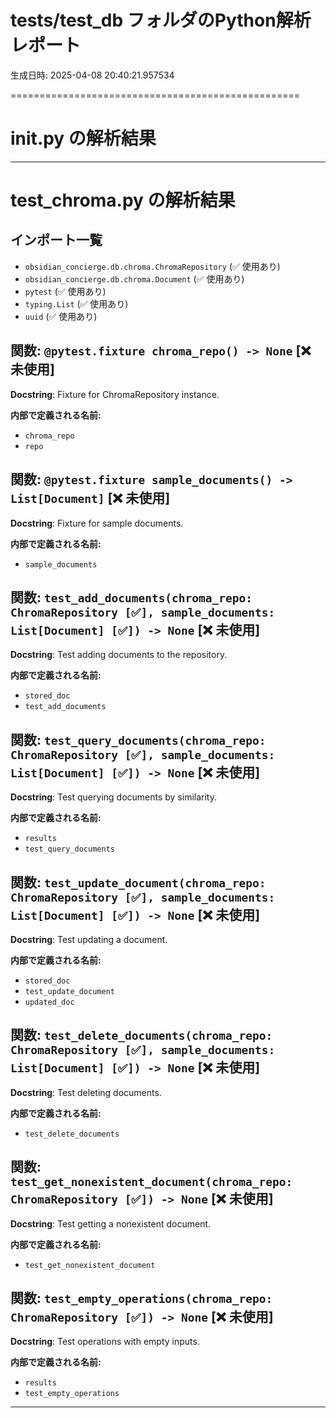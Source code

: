 # tests/test_db フォルダのPython解析レポート

生成日時: 2025-04-08 20:40:21.957534

==================================================

# __init__.py の解析結果


--------------------------------------------------

# test_chroma.py の解析結果

## インポート一覧
- `obsidian_concierge.db.chroma.ChromaRepository` (✅ 使用あり)
- `obsidian_concierge.db.chroma.Document` (✅ 使用あり)
- `pytest` (✅ 使用あり)
- `typing.List` (✅ 使用あり)
- `uuid` (✅ 使用あり)

## 関数: `@pytest.fixture chroma_repo() -> None` [❌ 未使用]
**Docstring**: Fixture for ChromaRepository instance.

**内部で定義される名前:**
- `chroma_repo`
- `repo`


## 関数: `@pytest.fixture sample_documents() -> List[Document]` [❌ 未使用]
**Docstring**: Fixture for sample documents.

**内部で定義される名前:**
- `sample_documents`


## 関数: `test_add_documents(chroma_repo: ChromaRepository [✅], sample_documents: List[Document] [✅]) -> None` [❌ 未使用]
**Docstring**: Test adding documents to the repository.

**内部で定義される名前:**
- `stored_doc`
- `test_add_documents`


## 関数: `test_query_documents(chroma_repo: ChromaRepository [✅], sample_documents: List[Document] [✅]) -> None` [❌ 未使用]
**Docstring**: Test querying documents by similarity.

**内部で定義される名前:**
- `results`
- `test_query_documents`


## 関数: `test_update_document(chroma_repo: ChromaRepository [✅], sample_documents: List[Document] [✅]) -> None` [❌ 未使用]
**Docstring**: Test updating a document.

**内部で定義される名前:**
- `stored_doc`
- `test_update_document`
- `updated_doc`


## 関数: `test_delete_documents(chroma_repo: ChromaRepository [✅], sample_documents: List[Document] [✅]) -> None` [❌ 未使用]
**Docstring**: Test deleting documents.

**内部で定義される名前:**
- `test_delete_documents`


## 関数: `test_get_nonexistent_document(chroma_repo: ChromaRepository [✅]) -> None` [❌ 未使用]
**Docstring**: Test getting a nonexistent document.

**内部で定義される名前:**
- `test_get_nonexistent_document`


## 関数: `test_empty_operations(chroma_repo: ChromaRepository [✅]) -> None` [❌ 未使用]
**Docstring**: Test operations with empty inputs.

**内部で定義される名前:**
- `results`
- `test_empty_operations`



--------------------------------------------------

